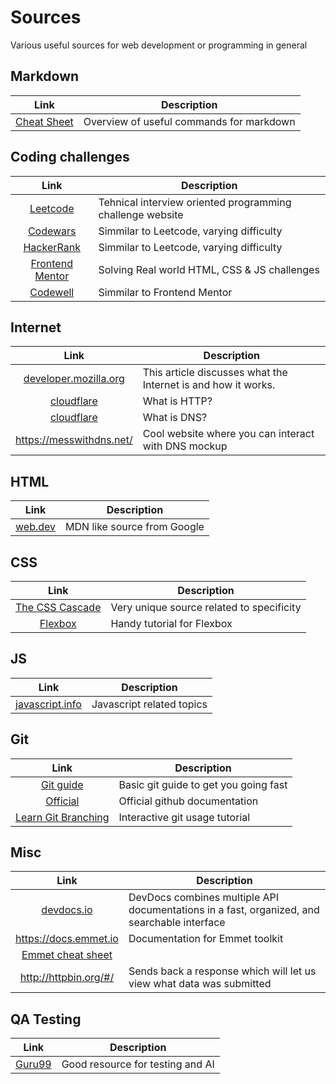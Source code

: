# Sources
Various useful sources for web development or programming in general

## Markdown
| Link | Description |
| :-------------: | ------------- |
|[Cheat Sheet](https://www.markdownguide.org/cheat-sheet/)| Overview of useful commands for markdown|

## Coding challenges
| Link | Description |
| :-------------: | ------------- |
|[Leetcode](https://leetcode.com/)| Tehnical interview oriented  programming challenge website | 
|[Codewars](https://www.codewars.com) | Simmilar to Leetcode, varying difficulty | 
|[HackerRank](https://www.hackerrank.com/) | Simmilar to Leetcode, varying difficulty | 
|[Frontend Mentor](https://www.frontendmentor.io/home)| Solving Real world HTML, CSS & JS challenges | 
|[Codewell](https://www.codewell.cc/)| Simmilar to Frontend Mentor| 

## Internet
| Link | Description |
| :-------------: | ------------- |
|[developer.mozilla.org](https://developer.mozilla.org/en-US/docs/Learn/Common_questions/Web_mechanics/How_does_the_Internet_work)|This article discusses what the Internet is and how it works.|
|[cloudflare](https://www.cloudflare.com/en-gb/learning/ddos/glossary/hypertext-transfer-protocol-http/)|What is HTTP?|
|[cloudflare](https://www.cloudflare.com/en-gb/learning/dns/what-is-dns/)|What is DNS?|
|https://messwithdns.net/|Cool website where you can interact with DNS mockup|


## HTML
| Link | Description |
| :-------------: | ------------- |
|[web.dev](https://web.dev/learn/)| MDN like source from Google |


## CSS
| Link | Description |
| :-------------: | ------------- |
|[The CSS Cascade](https://wattenberger.com/blog/css-cascade)| Very unique source related to specificity|
|[Flexbox](https://www.internetingishard.com/html-and-css/flexbox/)|Handy tutorial for Flexbox|


## JS
| Link | Description |
| :-------------: | ------------- |
|[javascript.info](https://javascript.info/)| Javascript related topics |

## Git
| Link | Description |
| :-------------: | ------------- |
|[Git guide](http://rogerdudler.github.io/git-guide/) | Basic git guide to get you going fast |
|[Official](https://docs.github.com/en/get-started/quickstart/git-and-github-learning-resources)| Official github documentation |
|[Learn Git Branching](https://learngitbranching.js.org/)|Interactive git usage tutorial|

## Misc
| Link | Description |
| :-------------: | ------------- |
|[devdocs.io](https://devdocs.io/)|DevDocs combines multiple API documentations in a fast, organized, and searchable interface|
|https://docs.emmet.io| Documentation for Emmet toolkit| 
|[Emmet cheat sheet](https://docs.emmet.io/cheat-sheet/)||
|http://httpbin.org/#/|Sends back a response which will let us view what data was submitted|

## QA Testing
| Link | Description |
| :-------------: | ------------- |
|[Guru99](https://www.guru99.com/)| Good resource for testing and AI|












